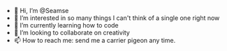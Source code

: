 - 👋 Hi, I’m @Seamse
- 👀 I’m interested in so many things I can't think of a single one right now
- 🌱 I’m currently learning how to code
- 💞️ I’m looking to collaborate on creativity
- 📫 How to reach me: send me a carrier pigeon any time.

<!---
Seamse/Seamse is a ✨ special ✨ repository because its `README.md` (this file) appears on your GitHub profile.
You can click the Preview link to take a look at your changes.
--->
